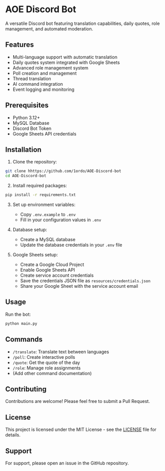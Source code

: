 # AOE Discord Bot

A versatile Discord bot featuring translation capabilities, daily quotes, role management, and automated moderation.

## Features

- Multi-language support with automatic translation
- Daily quotes system integrated with Google Sheets
- Advanced role management system
- Poll creation and management
- Thread translation
- AI command integration
- Event logging and monitoring

## Prerequisites

- Python 3.12+
- MySQL Database
- Discord Bot Token
- Google Sheets API credentials

## Installation

1. Clone the repository:
```bash
git clone hhttps://github.com/1ordo/AOE-Discord-bot
cd AOE-Discord-bot
```

2. Install required packages:
```bash
pip install -r requirements.txt
```

3. Set up environment variables:
   - Copy `.env.example` to `.env`
   - Fill in your configuration values in `.env`

4. Database setup:
   - Create a MySQL database
   - Update the database credentials in your `.env` file

5. Google Sheets setup:
   - Create a Google Cloud Project
   - Enable Google Sheets API
   - Create service account credentials
   - Save the credentials JSON file as `resources/credentials.json`
   - Share your Google Sheet with the service account email

## Usage

Run the bot:
```bash
python main.py
```

## Commands

- `/translate`: Translate text between languages
- `/poll`: Create interactive polls
- `/quote`: Get the quote of the day
- `/role`: Manage role assignments
- (Add other command documentation)

## Contributing

Contributions are welcome! Please feel free to submit a Pull Request.

## License

This project is licensed under the MIT License - see the [LICENSE](LICENSE) file for details.

## Support

For support, please open an issue in the GitHub repository.